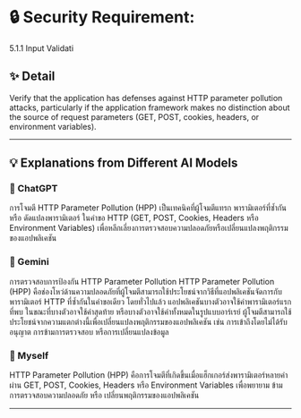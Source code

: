 # 🔒 Security Requirement: 
5.1.1 Input Validati  

## ✨ Detail  
Verify that the application has defenses against HTTP parameter pollution
attacks, particularly if the application framework makes no distinction about
the source of request parameters (GET, POST, cookies, headers, or
environment variables).  

---

## 💡 Explanations from Different AI Models  

### 🤖 ChatGPT  
การโจมตี HTTP Parameter Pollution (HPP) เป็นเทคนิคที่ผู้โจมตีแทรก พารามิเตอร์ที่ซ้ำกัน หรือ ดัดแปลงพารามิเตอร์ ในคำขอ HTTP (GET, POST, Cookies, Headers หรือ Environment Variables) เพื่อหลีกเลี่ยงการตรวจสอบความปลอดภัยหรือเปลี่ยนแปลงพฤติกรรมของแอปพลิเคชัน

### 🔮 Gemini  
การตรวจสอบการป้องกัน HTTP Parameter Pollution
HTTP Parameter Pollution (HPP) คือช่องโหว่ด้านความปลอดภัยที่ผู้โจมตีสามารถใช้ประโยชน์จากวิธีที่แอปพลิเคชันจัดการกับพารามิเตอร์ HTTP ที่ซ้ำกันในคำขอเดียว  โดยทั่วไปแล้ว แอปพลิเคชันบางตัวอาจใช้ค่าพารามิเตอร์แรกที่พบ ในขณะที่บางตัวอาจใช้ค่าสุดท้าย หรือบางตัวอาจใช้ค่าทั้งหมดในรูปแบบอาร์เรย์  ผู้โจมตีสามารถใช้ประโยชน์จากความแตกต่างนี้เพื่อเปลี่ยนแปลงพฤติกรรมของแอปพลิเคชัน เช่น การเข้าถึงโดยไม่ได้รับอนุญาต การข้ามการตรวจสอบ หรือการเปลี่ยนแปลงข้อมูล  

### 🌟 Myself  
HTTP Parameter Pollution (HPP) คือการโจมตีที่เกิดขึ้นเมื่อแฮ็กเกอร์ส่งพารามิเตอร์หลายค่าผ่าน GET, POST, Cookies, Headers หรือ Environment Variables เพื่อพยายาม ข้ามการตรวจสอบความปลอดภัย หรือ เปลี่ยนพฤติกรรมของแอปพลิเคชัน  

---
